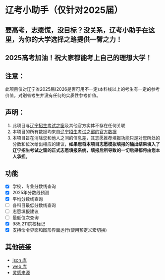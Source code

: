 辽考小助手（仅针对2025届）
====

## 要高考，志愿慌，没目标？没关系，辽考小助手在这里，为你的大学选择之路提供一臂之力！

## 2025高考加油！祝大家都能考上自己的理想大学！

## 注意：

此项目仅对辽宁省2025届(2026是否可用不一定)本科线以上的考生有一定的参考价值，对别省考生并没有任何的实质性参考价值。

## 声明：

1. 此项目与[辽宁招生考试之窗](https://lnzsks.com)及其他官方实体不存在任何关联
2. 本项目的所有数据均来自[辽宁招生考试之窗的官方数据](https://www.lnzsks.com/listinfo/NewsList_1104_1.html)
3. 本项目旨在消除您和他人之间的信息差，其志愿推荐填报功能只是对您所处的分数和位次给出相应的建议，**如果您将本项目志愿模拟填报的输出结果填入了辽宁招生考试之窗的正式志愿填报系统，填报后所导致的一切后果都将由您本人承担。**

## 功能
- [x] 学校，专业分数线查询
- [x] 2025年分数线预测
- [x] 平均分数线查询
- [ ] 各科目最低分数线查询
- [ ] 志愿填报建议
- [ ] 最低位次查询
- [x] 985,211院校标记
- [x] 支持命令界面和图形界面运行(使用预定义宏切换)

## 其他链接
- [json 库](https://github.com/open-source-parsers/jsoncpp/)
- [web 库](https://github.com/CrowCpp/Crow)
- [灵感来源](https://github.com/cHiLabs-production/985211helper-zj)
